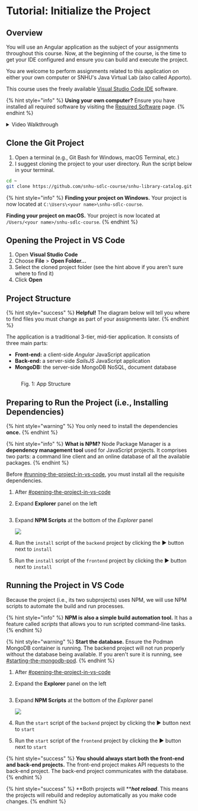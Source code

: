 # Tutorial: Initialize the Project

## Overview

You will use an Angular application as the subject of your assignments throughout this course. Now, at the beginning of the course, is the time to get your IDE configured and ensure you can build and execute the project.

You are welcome to perform assignments related to this application on either your own computer or SNHU's Java Virtual Lab (also called Apporto).

This course uses the freely available [Visual Studio Code IDE](https://code.visualstudio.com/download) software.

{% hint style="info" %}
**Using your own computer?** Ensure you have installed all required software by visiting the [Required Software](../introduction/required-software.md) page.
{% endhint %}

<details>

<summary>Video Walkthrough</summary>



</details>

## Clone the Git Project

1. Open a terminal (e.g., Git Bash for Windows, macOS Terminal, etc.)
2. I suggest cloning the project to your user directory. Run the script below in your terminal.

```bash
cd ~
git clone https://github.com/snhu-sdlc-course/snhu-library-catalog.git
```

{% hint style="info" %}
**Finding your project on Windows.** Your project is now located at `C:\Users\<your name>\snhu-sdlc-course`.

**Finding your project on macOS.** Your project is now located at `/Users/<your name>/snhu-sdlc-course`.
{% endhint %}

## Opening the Project in VS Code

1. Open **Visual Studio Code**
2. Choose **File** > **Open Folder...**
3. Select the cloned project folder (see the hint above if you aren't sure where to find it)
4. Click **Open**

## Project Structure

{% hint style="success" %}
**Helpful!** The diagram below will tell you where to find files you must change as part of your assignments later.
{% endhint %}

The application is a traditional 3-tier, mid-tier application. It consists of three main parts:

* **Front-end:** a client-side _Angular_ JavaScript application
* **Back-end:** a server-side _SailsJS_ JavaScript application
* **MongoDB:** the server-side MongoDB NoSQL, document database

<figure><img src="../.gitbook/assets/App Structure.png" alt=""><figcaption><p>Fig. 1: App Structure</p></figcaption></figure>

## Preparing to Run the Project (i.e., Installing Dependencies)

{% hint style="warning" %}
You only need to install the dependencies **once.**
{% endhint %}

{% hint style="info" %}
**What is NPM?** Node Package Manager is a **dependency management tool** used for JavaScript projects. It comprises two parts: a command line client and an online database of all the available packages.
{% endhint %}

Before [#running-the-project-in-vs-code](tutorial-initialize-the-project.md#running-the-project-in-vs-code "mention"), you must install all the requisite dependencies.

1. After [#opening-the-project-in-vs-code](tutorial-initialize-the-project.md#opening-the-project-in-vs-code "mention")
2.  Expand **Explorer** panel on the left

    <img src="../.gitbook/assets/image (2).png" alt="" data-size="original">
3.  Expand **NPM Scripts** at the bottom of the _Explorer_ panel

    ![](<../.gitbook/assets/image (1).png>)
4. Run the `install` script of the `backend` project by clicking the ▶️ button next to `install`
5. Run the `install` script of the `frontend` project by clicking the ▶️ button next to `install`

## Running the Project in VS Code

Because the project (i.e., its two subprojects) uses NPM, we will use NPM scripts to automate the build and run processes.

{% hint style="info" %}
**NPM is also a simple build automation tool.** It has a feature called _scripts_ that allows you to run scripted command-line tasks.
{% endhint %}

{% hint style="warning" %}
**Start the database.** Ensure the Podman MongoDB container is running. The backend project will not run properly without the database being available. If you aren't sure it is running, see [#starting-the-mongodb-pod](../introduction/required-software.md#starting-the-mongodb-pod "mention").
{% endhint %}

1. After [#opening-the-project-in-vs-code](tutorial-initialize-the-project.md#opening-the-project-in-vs-code "mention")
2.  Expand the **Explorer** panel on the left

    <img src="../.gitbook/assets/image (2).png" alt="" data-size="original">
3.  Expand **NPM Scripts** at the bottom of the _Explorer_ panel

    ![](<../.gitbook/assets/image (1).png>)
4. Run the `start` script of the `backend` project by clicking the ▶️ button next to `start`
5. Run the `start` script of the `frontend` project by clicking the ▶️ button next to `start`

{% hint style="success" %}
**You should always start both the front-end and back-end projects.** The front-end project makes API requests to the back-end project. The back-end project communicates with the database.
{% endhint %}

{% hint style="success" %}
**Both projects will **_**hot reload**_. This means the projects will rebuild and redeploy automatically as you make code changes.
{% endhint %}
